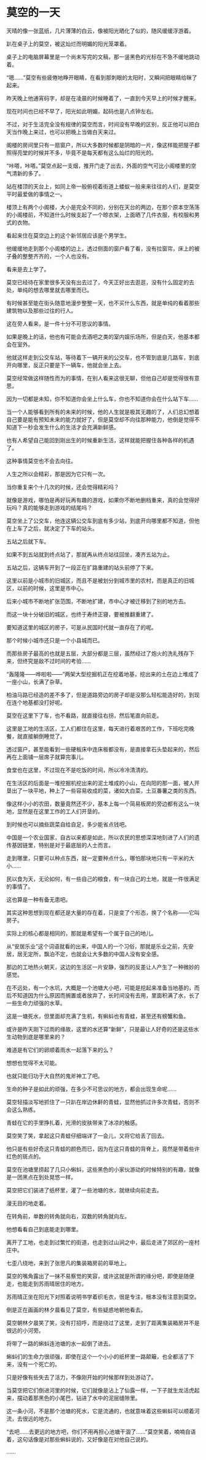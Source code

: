 # 莫空的一天

天晴的像一张蓝纸，几片薄薄的白云，像被阳光晒化了似的，随风缓缓浮游着。

趴在桌子上的莫空，被这灿烂而明媚的阳光笼罩着。

桌子上的电脑屏幕里是一个尚未写完的文稿，那一竖黑色的光标在不急不缓地跳动着。

“嗯……”莫空有些疲倦地睁开眼睛，在看到那刺眼的太阳时，又瞬间把眼睛给眯了起来。

昨天晚上他通宵码字，却是在凌晨的时候睡着了，一直到今天早上的时候才醒来。

现在时间也已经不早了，阳光如此明媚，起码也是八点钟左右。

不过，对于生活完全没有规律的莫空而言，时间没有早晚的区别，反正他可以把白天当作晚上来过，也可以把晚上当做白天来过。

阁楼的房间里只有一扇窗户，所以大多数时候都是阴暗的一片，像这样能把屋子都照得亮堂的时候并不多，毕竟不是每天都有这么灿烂的阳光的。

“咔嗒，咔嗒。”莫空点起一支烟，推开门走了出去，外面的空气可比小阁楼里的空气清新的多了。

站在楼顶的天台上，如同上帝一般俯视着街道上蝼蚁一般来来往往的人们，是莫空平时最爱做的事情之一。

楼顶上有两个小阁楼，大小是完全不同的，分别在天台的两边，在那个原本空荡荡的小阁楼前，不知道什么时候支起了一个晾衣架，上面晒了几件衣服，有校服和男式的衣物。

看起来住在莫空边上的这个新邻居应该是个男学生。

他缓缓地走到那个小阁楼的边上，透过侧面的窗户看了看，没有拉窗帘，床上的被子叠的整整齐齐的，一个人也没有。

看来是去上学了。

莫空已经待在家里很多天没有出去过了，今天正好出去逛逛，没有什么固定的去处，单纯的想去哪里就去哪里而已。

有时候甚至能在街头随意地漫步整整一天，也不买什么东西，就是单纯的看着那些建筑物以及那些过往的行人。

这在旁人看来，是一件十分不可思议的事情。

如果是晚上的话，他也有可能会去酒吧之类的室内娱乐场所，但是白天，他基本都会在室外。

他就这样走到公交车站，等待着下一辆开来的公交车，也不管到底是几路车，到底开向哪里，反正只要是下一辆车，他就会坐上去。

莫空经常做这样随性而为的事情，在别人看来这很无聊，但他自己却是觉得很有意思。

因为一切都是未知，你不知道你会坐上什么车，你也不知道你会在什么站下车……

当一个人能够看到所有的未来的时候，他的人生就是极其无趣的了，人们总幻想着自己要是能有预知未来的能力就好了，但是莫空却不向往那种能力，他倒是觉得不知道下一秒会发生什么的生活才会充满新鲜感。

也有人希望自己能回到刚出生的时候重新生活，这样就能把握住各种各样的机遇了。

这种事情莫空也不会去向往。

人生之所以会精彩，那是因为它只有一次。

当你重复来个十几次的时候，还会觉得精彩吗？

就像是游戏，哪怕是再好玩再有趣的游戏，如果你不断地删档重来，真的会觉得好玩吗？真的能够走到游戏的结尾吗？

莫空坐上了公交车，他连这辆公交车到底有多少站，到底开向哪里都不知道，但他在上车了之后，就决定了下车的站头。

五站之后就下车。

如果不到五站就到终点站了，那就再从终点站往回坐，凑齐五站为止。

五站之后，这辆车开到了一段正在扩路重建的站头前停了下来。

这里以前是小城市的旧城区，而且不是被划分到城市里的农村，而是真正的旧城区，以前的时候，这里是市中心。

后来小城市不断地扩张范围，不断地扩建，市中心才被迁移到了别的地方去。

而这一块十分破旧的城区，也终于寿终正寝，要被推翻重建了。

要知道这里的城区的房子，可是从民国时代就一直存在了的呢。

那个时候小城市还只是一个小县城而已。

而那些房子最高的也就是五层，大部分都是三层，虽然经过了炮火的洗礼残存下来，但终究是敌不过时间的考验……

“轰隆隆——哗啦啦——”两架大型挖掘机正在挖着地基，挖出来的土在边上堆成了一座小山，长满了杂草。

柏油马路已经造的差不多了，但是道路旁边的房子却是没那么轻松能造好的，到现在连个地基都没打好呢。

莫空在这里下了车，也不看路，就直接往右拐，然后笔直向前走。

这里是工地的生活区，工人们都住在这里，每天进行着艰苦的工作，下班吃完晚餐，就直接躺倒睡觉了。

透过窗户，甚至能看到一些硬板床中连床板都没有，是直接拿石头垫起来的，然后再在上面铺一层席子就算完事儿。

食堂也在这里，不过现在不是吃饭的时间，所以冷冷清清的。

在生活区的后面是一堆挖掘机挖出来的泥土堆成的小山，在向阳的那一面，被人开垦出了一块平地，种上了一些容易收成的菜，诸如大白菜，土豆番薯之类的东西。

像这样小小的农田，数量竟然还不少，基本上每一个简易板房的旁边都有这么一块地，显然是在这里工作的工人们开垦的。

到时候也可以摘些蔬菜自给自足，多少能省点钱吧。

中国是一个农业国家，自古以来都是如此，所以农民的思想深深地刻进了人们的遗传基因链里，特别是对于最底层的人士而言。

走到哪里，只要可以种点东西，就一定要种点什么，哪怕那块地只有一平米的大小……

民以食为天，无论如何，有一些自己的粮食，有一块自己的土地，就是一件很满足的事情了。

这也算是一种有备无患吧。

其实这种思想到现在都还是大量的存在着，只是变了个形态，换了个名称——它叫房子。

实际上的核心都是相同的，那就是希望有一个属于自己的地儿。

从“安居乐业”这个词语就看的出来，中国人的一个习俗，那就是乐业之前，先安居，居无定所，飘泊不定，也就会让大多数的中国人没有安全感。

那边的工地热火朝天，这边的生活区一片安静，强烈的反差让人产生了一种微妙的感觉。

在不远处，有一个水坑，大概是一个池塘大小吧，可能是挖起来准备当地基的，而后不知道因为什么原因而搁置或者放弃了，长时间没有去用，里面积满了水，长了一些生命力顽强的水草。

这是一塘死水，但里面却充满了生机，有蝌蚪也有青蛙，甚至还有螃蟹和鱼。

或许是昨天刚下过雨的缘故，这里的水还算“新鲜”，只是最让人好奇的还是这些水生动物到底是哪里来的？

难道是有它们的卵顺着雨水一起落下来的么？

想想也觉得不太可能。

也就只能归功于大自然的鬼斧神工了吧。

生命的种子是如此的顽强，在多少不可思议的地方，都会出现生命呢……

莫空轻描淡写地抓住了一只趴在岸边休鼾的青蛙，显然他抓过许多次青蛙，否则不会这么熟练。

青蛙在它的手里挣扎着，光滑的皮肤带来了冰凉的触感。

莫空笑了笑，拿起这只青蛙仔细端详了一会儿，又将它给丢了回去。

他只是有些好奇这只青蛙的颜色而已，因为在这只青蛙的背脊上，竟然是带着些许红色的斑点的。

莫空在池塘里捞起了几只小蝌蚪，这些黑色的小家伙游动的时候特别的有趣，就像是一团黑点在到处晃悠一样。

莫空把它们装进了纸杯里，灌了一些池塘的水，就继续向前走去。

漫无目的地走着。

在转角前，单数的转角就向右，双数的转角就向左。

他想看看自己到底能走到哪里。

离开了工地，也走到过繁忙的街道，也走到过山涧之中，最后走进了郊区的一座村庄中。

七歪八绕地，来到了张思凡的集装箱房前的草地上。

莫空的嘴角露出了一抹不易察觉的笑容，或许这就是所谓的缘分吧，即使是随便走，也能走到苏雨晴居住的地方。

苏雨晴正坐在阳光下对照着说明书学着织毛衣，很是专注，根本没有注意到莫空。

倒是正在画画的林夕晨看见了莫空，有些疑惑地朝他看去。

莫空朝林夕晨笑了笑，没有打招呼，而是绕过了这里，走到了距离集装箱房并不是很远的小河旁。

将带了一路的蝌蚪连池塘的水一起倒了进去。

蝌蚪们的生命力很顽强，即使在这个一个小小的纸杯里一路颠簸，也全都活了下来，没有一个死亡的。

只是好像有些失去了活力，不像刚开始的时候那样到处游动了。

当莫空把它们倒进河里的时候，它们就像是沾上了仙露一样，一下子就生龙活虎起来，摆动着那黑色的小尾巴，钻进了水中的泥层缝隙里。

这一条小河，不是那个池塘的死水，它是流通的，也就意味着这些蝌蚪可以顺着河流，去很远的地方。

“去吧……去更远的地方吧，你们不用再担心池塘干涸了……”莫空笑着，喃喃自语着，这句话像是对那些蝌蚪说的，又好像是在对他自己说的。

……
